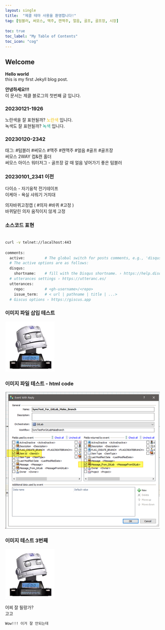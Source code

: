 ```yaml
---
layout: single
title:  "제클 테마 사용을 환영합니다!"  
tag: [텀블러, 써모스, 맥주, 캔맥주, 얼음, 골프, 골프장, 시장]

toc: true
toc_label: "My Table of Contents"
toc_icon: "cog"
---  
```

  
## Welcome  
  
**Hello world**  
this is my first Jekyll blog post.  
  
**안녕하세요!!!**    
이 문서는 제클 블로그의 첫번째 글 입니다.  
  
  
### 20230121-1926  
노란색을 잘 표현될까?  <font style="color:#f1c40f">노란색</font> 입니다.  
녹색도 잘 표현될까? <font style="color:#16a085">녹색</font> 입니다.   
  
### 20230120-2342  
  
태그: #텀블러 #써모스 #맥주 #캔맥주 #얼음 #골프 #골프장  
써모스 2WAY 컵&캔 홀더  
써모스 아이스 워터저그 - 골프장 갈 때 얼음 넣어가기 좋은 텀블러  
  
### 20230101_2341 이전  
  
다이소 - 자기융착 전기테이프  
이케아 - 욕실 샤워기 거치대  
  
의자바퀴고정캡  ( #의자 #바퀴 #고정 )  
바퀴달린 의자 움직이지 않게 고정  
  
### 소스코드 표현<br><br>  
```bash
curl -v telnet://localhost:443  

comments:
  active:         # The global switch for posts comments, e.g., 'disqus'.  Keep it empty means disable
  # The active options are as follows:
  disqus:
    shortname:    # fill with the Disqus shortname. › https://help.disqus.com/en/articles/1717111-what-s-a-shortname
  # utterances settings › https://utteranc.es/
  utterances:
    repo:         # <gh-username>/<repo>
    issue_term:   # < url | pathname | title | ...>
  # Giscus options › https://giscus.app

```  
### 이미지 파일 삽입 테스트  
![My helpful screenshot](/assets/attachments/avatar.jpg)  


### 이미지 파일 테스트 - html code  
![큰 이미지 파일](/assets/attachments/Pasted%20image%2020230119175919.png)  

### 이미지 테스트 3번째  
![작은 이미지](/assets/attachments/logo-watch-robot.jpg)    

어찌 잘 될랑가?  
고고  

```bash
Wow!!! 이거 잘 안되는데
```
